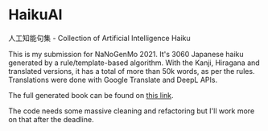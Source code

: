 # HaikuAI
人工知能句集 - Collection of Artificial Intelligence Haiku

This is my submission for NaNoGenMo 2021. It's 3060 Japanese haiku generated by a rule/template-based algorithm.
With the Kanji, Hiragana and translated versions, it has a total of more than 50k words, as per the rules. 
Translations were done with Google Translate and DeepL APIs.

The full generated book can be found on [this link](https://drive.google.com/file/d/1yePbqfQV1e0C1oFghapKyVrB_W6UfG6P/view?usp=sharing).

The code needs some massive cleaning and refactoring but I'll work more on that after the deadline.
